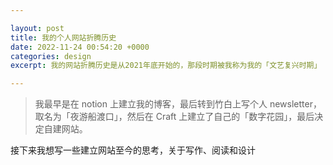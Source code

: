 ```yaml
---

layout: post
title: 我的个人网站折腾历史
date: 2022-11-24 00:54:20 +0000
categories: design
excerpt: 我的网站折腾历史是从2021年底开始的，那段时期被我称为我的「文艺复兴时期」

---
```


> 我最早是在 notion 上建立我的博客，最后转到竹白上写个人 newsletter，取名为「夜游船渡口」，然后在 Craft 上建立了自己的「数字花园」，最后决定自建网站。



接下来我想写一些建立网站至今的思考，关于写作、阅读和设计

